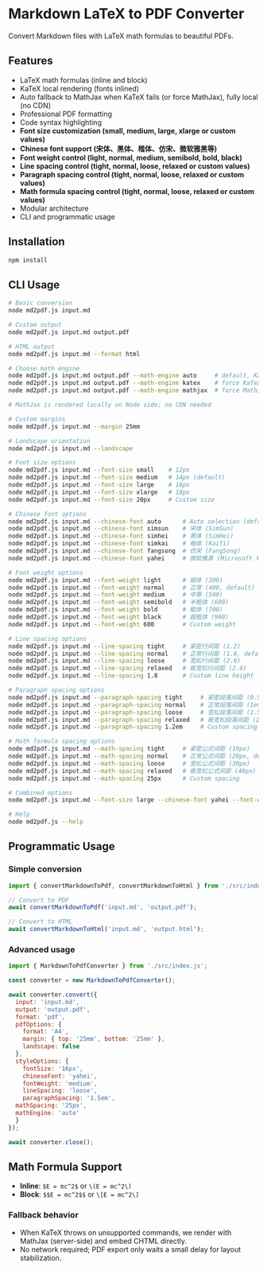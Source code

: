 # Markdown LaTeX to PDF Converter

Convert Markdown files with LaTeX math formulas to beautiful PDFs.

## Features

- LaTeX math formulas (inline and block)
- KaTeX local rendering (fonts inlined)
- Auto fallback to MathJax when KaTeX fails (or force MathJax), fully local (no CDN)
- Professional PDF formatting
- Code syntax highlighting
- **Font size customization (small, medium, large, xlarge or custom values)**
- **Chinese font support (宋体、黑体、楷体、仿宋、微软雅黑等)**
- **Font weight control (light, normal, medium, semibold, bold, black)**
- **Line spacing control (tight, normal, loose, relaxed or custom values)**
- **Paragraph spacing control (tight, normal, loose, relaxed or custom values)**
- **Math formula spacing control (tight, normal, loose, relaxed or custom values)**
- Modular architecture
- CLI and programmatic usage

## Installation

```bash
npm install
```

## CLI Usage

```bash
# Basic conversion
node md2pdf.js input.md

# Custom output
node md2pdf.js input.md output.pdf

# HTML output
node md2pdf.js input.md --format html

# Choose math engine
node md2pdf.js input.md output.pdf --math-engine auto     # default, KaTeX first, fallback to MathJax
node md2pdf.js input.md output.pdf --math-engine katex    # force KaTeX (offline)
node md2pdf.js input.md output.pdf --math-engine mathjax  # force MathJax (higher compatibility)

# MathJax is rendered locally on Node side; no CDN needed

# Custom margins
node md2pdf.js input.md --margin 25mm

# Landscape orientation
node md2pdf.js input.md --landscape

# Font size options
node md2pdf.js input.md --font-size small    # 12px
node md2pdf.js input.md --font-size medium   # 14px (default)
node md2pdf.js input.md --font-size large    # 16px
node md2pdf.js input.md --font-size xlarge   # 18px
node md2pdf.js input.md --font-size 20px     # Custom size

# Chinese font options
node md2pdf.js input.md --chinese-font auto      # Auto selection (default)
node md2pdf.js input.md --chinese-font simsun    # 宋体 (SimSun)
node md2pdf.js input.md --chinese-font simhei    # 黑体 (SimHei)
node md2pdf.js input.md --chinese-font simkai    # 楷体 (KaiTi)
node md2pdf.js input.md --chinese-font fangsong  # 仿宋 (FangSong)
node md2pdf.js input.md --chinese-font yahei     # 微软雅黑 (Microsoft YaHei)

# Font weight options
node md2pdf.js input.md --font-weight light      # 细体 (300)
node md2pdf.js input.md --font-weight normal     # 正常 (400, default)
node md2pdf.js input.md --font-weight medium     # 中等 (500)
node md2pdf.js input.md --font-weight semibold   # 半粗体 (600)
node md2pdf.js input.md --font-weight bold       # 粗体 (700)
node md2pdf.js input.md --font-weight black      # 超粗体 (900)
node md2pdf.js input.md --font-weight 600        # Custom weight

# Line spacing options
node md2pdf.js input.md --line-spacing tight     # 紧密行间距 (1.2)
node md2pdf.js input.md --line-spacing normal    # 正常行间距 (1.6, default)
node md2pdf.js input.md --line-spacing loose     # 宽松行间距 (2.0)
node md2pdf.js input.md --line-spacing relaxed   # 极宽松行间距 (2.4)
node md2pdf.js input.md --line-spacing 1.8       # Custom line height

# Paragraph spacing options
node md2pdf.js input.md --paragraph-spacing tight     # 紧密段落间距 (0.5em)
node md2pdf.js input.md --paragraph-spacing normal    # 正常段落间距 (1em, default)
node md2pdf.js input.md --paragraph-spacing loose     # 宽松段落间距 (1.5em)
node md2pdf.js input.md --paragraph-spacing relaxed   # 极宽松段落间距 (2em)
node md2pdf.js input.md --paragraph-spacing 1.2em     # Custom spacing

# Math formula spacing options
node md2pdf.js input.md --math-spacing tight     # 紧密公式间距 (10px)
node md2pdf.js input.md --math-spacing normal    # 正常公式间距 (20px, default)
node md2pdf.js input.md --math-spacing loose     # 宽松公式间距 (30px)
node md2pdf.js input.md --math-spacing relaxed   # 极宽松公式间距 (40px)
node md2pdf.js input.md --math-spacing 25px      # Custom spacing

# Combined options
node md2pdf.js input.md --font-size large --chinese-font yahei --font-weight semibold --line-spacing loose --paragraph-spacing relaxed --math-spacing loose --margin 30mm

# Help
node md2pdf.js --help
```

## Programmatic Usage

### Simple conversion

```javascript
import { convertMarkdownToPdf, convertMarkdownToHtml } from './src/index.js';

// Convert to PDF
await convertMarkdownToPdf('input.md', 'output.pdf');

// Convert to HTML
await convertMarkdownToHtml('input.md', 'output.html');
```

### Advanced usage

```javascript
import { MarkdownToPdfConverter } from './src/index.js';

const converter = new MarkdownToPdfConverter();

await converter.convert({
  input: 'input.md',
  output: 'output.pdf',
  format: 'pdf',
  pdfOptions: {
    format: 'A4',
    margin: { top: '25mm', bottom: '25mm' },
    landscape: false
  },
  styleOptions: {
    fontSize: '16px',
    chineseFont: 'yahei',
    fontWeight: 'medium',
    lineSpacing: 'loose',
    paragraphSpacing: '1.5em',
  mathSpacing: '25px',
  mathEngine: 'auto'
  }
});

await converter.close();
```

## Math Formula Support

- **Inline**: `$E = mc^2$` or `\(E = mc^2\)`
- **Block**: `$$E = mc^2$$` or `\[E = mc^2\]`

### Fallback behavior
- When KaTeX throws on unsupported commands, we render with MathJax (server-side) and embed CHTML directly.
- No network required; PDF export only waits a small delay for layout stabilization.
